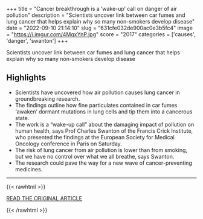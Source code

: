 +++
title = "Cancer breakthrough is a ‘wake-up’ call on danger of air pollution"
description = "Scientists uncover link between car fumes and lung cancer that helps explain why so many non-smokers develop disease"
date = "2022-09-10 21:14:10"
slug = "631cfe032de900ac0e3b5fc4"
image = "https://i.imgur.com/4MqxYnP.jpg"
score = "2017"
categories = ['causes', 'danger', 'swanton']
+++

Scientists uncover link between car fumes and lung cancer that helps explain why so many non-smokers develop disease

## Highlights

- Scientists have uncovered how air pollution causes lung cancer in groundbreaking research.
- The findings outline how fine particulates contained in car fumes ‘awaken’ dormant mutations in lung cells and tip them into a cancerous state.
- The work is a “wake-up call” about the damaging impact of pollution on human health, says Prof Charles Swanton of the Francis Crick Institute, who presented the findings at the European Society for Medical Oncology conference in Paris on Saturday.
- The risk of lung cancer from air pollution is lower than from smoking, but we have no control over what we all breathe, says Swanton.
- The research could pave the way for a new wave of cancer-preventing medicines.

---

{{< rawhtml >}}
  <p class="article-category">
    <a target="_blank" href="https://www.theguardian.com/science/2022/sep/10/cancer-breakthrough-is-a-wake-up-call-on-danger-of-air-pollution">READ THE ORIGINAL ARTICLE</a>
  </p>
{{< /rawhtml >}}
